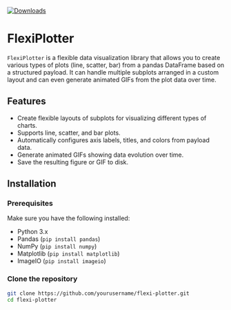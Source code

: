 
[![Downloads](https://static.pepy.tech/badge/GifPlotter)](https://pepy.tech/project/GifPlotter)
# FlexiPlotter

`FlexiPlotter` is a flexible data visualization library that allows you to create various types of plots (line, scatter, bar) from a pandas DataFrame based on a structured payload. It can handle multiple subplots arranged in a custom layout and can even generate animated GIFs from the plot data over time.

## Features

- Create flexible layouts of subplots for visualizing different types of charts.
- Supports line, scatter, and bar plots.
- Automatically configures axis labels, titles, and colors from payload data.
- Generate animated GIFs showing data evolution over time.
- Save the resulting figure or GIF to disk.

## Installation

### Prerequisites

Make sure you have the following installed:

- Python 3.x
- Pandas (`pip install pandas`)
- NumPy (`pip install numpy`)
- Matplotlib (`pip install matplotlib`)
- ImageIO (`pip install imageio`)

### Clone the repository

```bash
git clone https://github.com/yourusername/flexi-plotter.git
cd flexi-plotter
